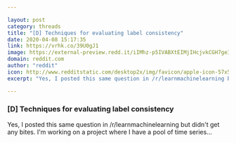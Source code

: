 ```yaml
---

layout: post
category: threads
title: "[D] Techniques for evaluating label consistency"
date: 2020-04-08 15:17:35
link: https://vrhk.co/39U0gJ1
image: https://external-preview.redd.it/iIMhz-p5IVABXtEIMjIHcjvkCGH7geI0Fuiofmvpg5c.jpg?width=940&height=73&auto=webp&crop=940:73,smart&s=194f69248ea3add5cf9b6355ad41c132353bdf93
domain: reddit.com
author: "reddit"
icon: http://www.redditstatic.com/desktop2x/img/favicon/apple-icon-57x57.png
excerpt: "Yes, I posted this same question in /r/learnmachinelearning but didn't get any bites. I'm working on a project where I have a pool of time series..."

---
```


### [D] Techniques for evaluating label consistency

Yes, I posted this same question in /r/learnmachinelearning but didn't get any bites. I'm working on a project where I have a pool of time series...